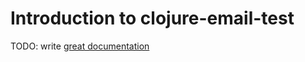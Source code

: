 # Introduction to clojure-email-test

TODO: write [great documentation](http://jacobian.org/writing/what-to-write/)
